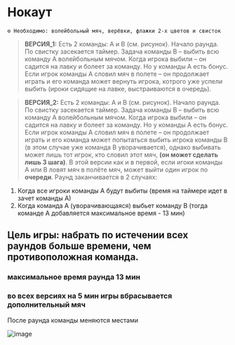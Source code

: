 # Нокаут
```
⚙ Необходимо: волейбольный мяч, верёвки, флажки 2-х цветов и свисток
```
> **ВЕРСИЯ_1:** Есть 2 команды: А и В (см. рисунок). Начало раунда. По свистку засекается таймер. Задача команды В – выбить всю команду А волейбольным мячом. Когда игрока выбили – он садится на лавку и болеет за команду. Но у команды А есть бонус. Если игрок команды А словил мяч в полете – он продолжает играть и его команда может вернуть игрока, котрого уже успели выбить (ироки сидящие на лавке, выстраиваются в очередь). 

> **ВЕРСИЯ_2:** Есть 2 команды: А и В (см. рисунок). Начало раунда. По свистку засекается таймер. Задача команды В – выбить всю команду А волейбольным мячом. Когда игрока выбили – он садится на лавку и болеет за команду. Но у команды А есть бонус. Если игрок команды А словил мяч в полете – он продолжает играть и его команда может попытаться выбить игрока команды В (в этом случае уже команда В уворачивается), однако выбивать может лишь тот игрок, кто словил этот мяч, **(он может сделать лишь 3 шага)**. В этой версии как и в первой, если игоки команды А или В ловят мяч в полёте мяч, может выйти один игрок по **очереди**.
Раунд заканчивается в 2 случаях: 
1) Когда все игроки команды А будут выбиты (время на таймере идет в зачет команды А) 
2) Когда команда А (уворачивающаяся) выбьет команду В (тогда команде А добавляется максимальное время - 13 мин)

## Цель игры: набрать по истечении всех раундов больше времени, чем противоположная команда.
### максимальное время раунда 13 мин 
### во всех версиях на 5 мин игры вбрасывается дополнительный мяч
После раунда команды меняются местами

![image](https://github.com/BorisKrutko/games/assets/120216991/71bacf80-089a-404b-b803-e4ec98aa146b)
